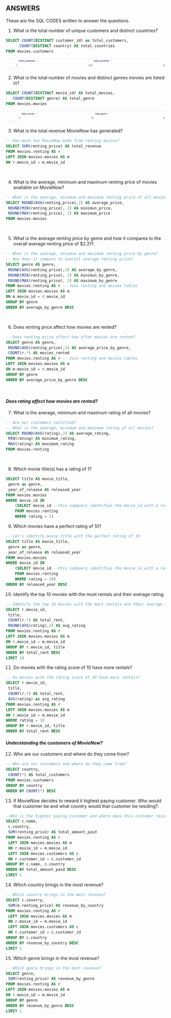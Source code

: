 ## ANSWERS
These are the SQL CODES written to answer the questions.
1. What is the total number of unique customers and distinct countries?
  ```sql
SELECT COUNT(DISTINCT customer_id) as total_customers,
        COUNT(DISTINCT country) AS total_countries
FROM movies.customers
```
![](Q1.png)

2. What is the total number of movies and distinct genres movies are listed in?
```sql
SELECT COUNT(DISTINCT movie_id) AS total_movies,
   COUNT(DISTINCT genre) AS total_genre
FROM movies.movies
```
![](Q2.png)

3. What is the total revenue MovieNow has generated?
```sql
-- How much has MovieNow made from renting movies?
SELECT SUM(renting_price) AS total_revenue
FROM movies.renting AS r
LEFT JOIN movies.movies AS m
ON r.movie_id = m.movie_id
```
![]()

4. What is the average, minimum and maximum renting price of movies available on MovieNow?
```sql
-- What is the average, minimum and maximum renting price of all movies rounded to two decimal places?
SELECT ROUND(AVG(renting_price),2) AS average_price,
 ROUND(MIN(renting_price), 2) AS minimun_price,
 ROUND(MAX(renting_price), 2) AS maximum_price
FROM movies.movies
```
![]()

5. What is the average renting price by genre and how it compares to the overall average renting price of $2.21?.
```sql
-- What is the average, minimum and maximum renting price by genre? 
-- How does it compare to overall average renting price?
SELECT genre AS genre,
 ROUND(AVG(renting_price),2) AS average_by_genre,
 ROUND(MIN(renting_price), 2) AS minimun_by_genre,
 ROUND(MAX(renting_price), 2) AS maximum_by_genre
FROM movies.renting AS r -- Join renting and movies tables
LEFT JOIN movies.movies AS m
ON m.movie_id = r.movie_id
GROUP BY genre
ORDER BY average_by_genre DESC
```
![]()

6. Does renting price affect how movies are rented?
```sql
-- Does renting price affect how often movies are rented?
SELECT genre AS genre,
 ROUND(AVG(renting_price),2) AS average_price_by_genre,
 COUNT(r.*) AS movies_rented
FROM movies.renting AS r -- Join renting and movies tables
LEFT JOIN movies.movies AS m
ON m.movie_id = r.movie_id
GROUP BY genre
ORDER BY average_price_by_genre DESC
```
![]()

#### _Does rating affect how movies are rented?_
7. What is the average, minimum and maximum rating of all movies?
```sql
-- Are our customers satisfied?
-- What is the average, minimum and maximum rating of all movies?
SELECT ROUND(AVG(rating),2) AS average_rating,
 MIN(rating) AS minimum_rating,
 MAX(rating) AS maximum_rating
FROM movies.renting
```
![]()

8. Which movie title(s) has a rating of 1?
```sql
SELECT title AS movie_title,
 genre as genre,
 year_of_release AS released_year
FROM movies.movies
WHERE movie_id IN
    (SELECT movie_id --this subquery identifies the movie_id with a rating of 1
    FROM movies.renting
    WHERE rating = 1)
```
9. Which movies have a perfect rating of 10?
```sql
-- Let's identify movie title with the perfect rating of 10
SELECT title AS movie_title,
 genre as genre,
 year_of_release AS released_year
FROM movies.movies
WHERE movie_id IN
    (SELECT movie_id --this subquery identifies the movie_id with a rating of 10
    FROM movies.renting
    WHERE rating = 10)
ORDER BY released_year DESC
```
10. Identify the top 10 movies with the most rentals and their average rating.
```sql
-- Identify the top 10 movies with the most rentals and their average rating
SELECT r.movie_id,
 title, 
 COUNT(r.*) AS total_rent,
 ROUND(AVG(rating),2) AS avg_rating
FROM movies.renting AS r
LEFT JOIN movies.movies AS m
ON r.movie_id = m.movie_id
GROUP BY r.movie_id, title
ORDER BY total_rent DESC
LIMIT 10
```

11. Do movies with the rating score of 10 have more rentals?
```sql
-- Do movies with the rating score of 10 have more rentals?
SELECT r.movie_id,
 title, 
 COUNT(r.*) AS total_rent,
 AVG(rating) as avg_rating
FROM movies.renting AS r
LEFT JOIN movies.movies AS m
ON r.movie_id = m.movie_id
WHERE rating = 10
GROUP BY r.movie_id, title
ORDER BY total_rent DESC
```

#### _Understanding the customers of MovieNow?_
12. Who are our customers and where do they come from?
```sql
-- Who are our customers and where do they come from?
SELECT country,
 COUNT(*) AS total_customers
FROM movies.customers
GROUP BY country
ORDER BY COUNT(*) DESC
```
13. If MovieNow decides to reward it highest paying customer. Who would that customer be and what country would that customer be residing?.
```sql
--Who is the highest paying customer and where does this customer reside?
SELECT c.name,
 c.country,
 SUM(renting_price) AS total_amount_paid
FROM movies.renting AS r
 LEFT JOIN movies.movies AS m
 ON r.movie_id = m.movie_id
 LEFT JOIN movies.customers AS c
 ON r.customer_id = c.customer_id
GROUP BY c.name, c.country
ORDER BY total_amount_paid DESC
LIMIT 1
```
14. Which country brings in the most revenue?
```sql
-- Which country brings in the most revenue?
SELECT c.country,
 SUM(m.renting_price) AS revenue_by_country
FROM movies.renting AS r
 LEFT JOIN movies.movies AS m
 ON r.movie_id = m.movie_id
 LEFT JOIN movies.customers AS c
 ON r.customer_id = c.customer_id
GROUP BY c.country
ORDER BY revenue_by_country DESC
LIMIT 1
```
15. Which genre brings in the most revenue?
```sql
-- Which genre brings in the most revenue?
SELECT genre,
 SUM(renting_price) AS revenue_by_genre
FROM movies.renting AS r
LEFT JOIN movies.movies AS m
ON r.movie_id = m.movie_id
GROUP BY genre
ORDER BY revenue_by_genre DESC
LIMIT 1
```
